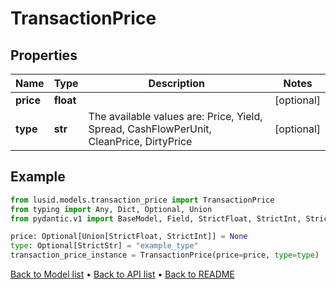 # TransactionPrice

## Properties
Name | Type | Description | Notes
------------ | ------------- | ------------- | -------------
**price** | **float** |  | [optional] 
**type** | **str** | The available values are: Price, Yield, Spread, CashFlowPerUnit, CleanPrice, DirtyPrice | [optional] 
## Example

```python
from lusid.models.transaction_price import TransactionPrice
from typing import Any, Dict, Optional, Union
from pydantic.v1 import BaseModel, Field, StrictFloat, StrictInt, StrictStr, validator

price: Optional[Union[StrictFloat, StrictInt]] = None
type: Optional[StrictStr] = "example_type"
transaction_price_instance = TransactionPrice(price=price, type=type)

```

[Back to Model list](../README.md#documentation-for-models) &#8226; [Back to API list](../README.md#documentation-for-api-endpoints) &#8226; [Back to README](../README.md)

